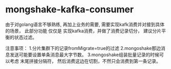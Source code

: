 # mongshake-kafka-consumer
由于对golang语言不够熟练, 再加上业务的需要, 需要实现kafk消费并对接到具体的场景， 此部分功能 仅仅是 实现kafka消费，并做了消费记录切分， 建议分片平衡的状态过滤。

注意事项： 
1.分片集群下的记录fromMigrate=true的过滤 
2.mongoshake那边消息发送可能要设置单条消息最大字节数。 
3.mongoshake组装批量记录的时候可以考虑 末尾拼接分隔符， 然后消费这边在切割，不然只会消费到第一条记录。
